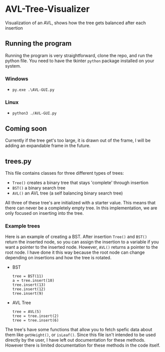 # AVL-Tree-Visualizer
Visualization of an AVL, shows how the tree gets balanced after each insertion 

## Running the program

Running the program is very straightforward, clone the repo, and run the python file. You need to have the tkinter `python` package installed on your system.

### Windows 
* `py.exe .\AVL-GUI.py`

### Linux
* `python3 ./AVL-GUI.py`

## Coming soon
Currently if the tree get's too large, it is drawn out of the frame, I will be adding an expandable frame in the future. 

## trees.py
This file contains classes for three different types of trees:
* `Tree()` creates a binary tree that stays 'complete' through insertion
* `BST()` a binary search tree
* `AVL()` an AVL tree (a self balancing binary search tree)

All three of these tree's are initialized with a starter value. This means that there can never be a completely empty tree. In this implementation, we are only focused on inserting into the tree. 

### Example trees
Here is an example of creating a BST. After insertion `Tree()` and `BST()`  return the inserted node, so you can assign the insertion to a variable if you want a pointer to the inserted node. However, `AVL()` returns a pointer to the root node. I have done it this way because the root node can change depending on insertions and how the tree is rotated.

* BST
    ``` 
    tree = BST(11)
    a = tree.insert(10)
    tree.insert(13)
    tree.insert(12)
    tree.insert(9)
    ```

* AVL Tree
    ```
    tree = AVL(5)
    tree = tree.insert(2)
    tree = tree.insert(6) 
    ```


The tree's have some functions that allow you to fetch spefic data about them like `getHeight()`, or `isLeaf()`. Since this file isn't intended to be used directly by the user, I have left out documentation for these methods. However there is limited documentation for these methods in the code itself. 
